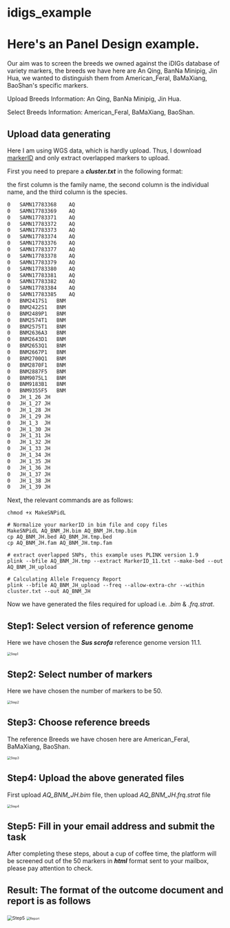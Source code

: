 # idigs_example
# Here's an Panel Design example.

Our aim was to screen the breeds we owned against the iDIGs database of variety markers, the breeds we have here are An Qing, BanNa Minipig, Jin Hua, we wanted to distinguish them from American_Feral, BaMaXiang, BaoShan's specific markers.

Upload Breeds Information: An Qing, BanNa Minipig, Jin Hua.

Select Breeds Information: American_Feral, BaMaXiang, BaoShan.

## Upload data generating

Here I am using WGS data, which is hardly upload. Thus, I download [markerID](http://alphaindex.zju.edu.cn/ALPHADB/data20220604/miaojian/IPGS.zip) and only extract overlapped markers to upload. 

First you need to prepare a ***cluster.txt*** in the following format:

the first column is the family name, the second column is the individual name, and the third column is the species.

```txt
0	SAMN17783368	AQ
0	SAMN17783369	AQ
0	SAMN17783371	AQ
0	SAMN17783372	AQ
0	SAMN17783373	AQ
0	SAMN17783374	AQ
0	SAMN17783376	AQ
0	SAMN17783377	AQ
0	SAMN17783378	AQ
0	SAMN17783379	AQ
0	SAMN17783380	AQ
0	SAMN17783381	AQ
0	SAMN17783382	AQ
0	SAMN17783384	AQ
0	SAMN17783385	AQ
0	BNM2417S1	BNM
0	BNM2422S1	BNM
0	BNM2489P1	BNM
0	BNM2574T1	BNM
0	BNM2575T1	BNM
0	BNM2636A3	BNM
0	BNM2643D1	BNM
0	BNM2653Q1	BNM
0	BNM2667P1	BNM
0	BNM2700Q1	BNM
0	BNM2870F1	BNM
0	BNM2887F5	BNM
0	BNM9075L1	BNM
0	BNM9183B1	BNM
0	BNM9355F5	BNM
0	JH_1_26	JH
0	JH_1_27	JH
0	JH_1_28	JH
0	JH_1_29	JH
0	JH_1_3	JH
0	JH_1_30	JH
0	JH_1_31	JH
0	JH_1_32	JH
0	JH_1_33	JH
0	JH_1_34	JH
0	JH_1_35	JH
0	JH_1_36	JH
0	JH_1_37	JH
0	JH_1_38	JH
0	JH_1_39	JH
```

Next, the relevant commands are as follows:

``` Linux
chmod +x MakeSNPidL

# Normalize your markerID in bim file and copy files
MakeSNPidL AQ_BNM_JH.bim AQ_BNM_JH.tmp.bim
cp AQ_BNM_JH.bed AQ_BNM_JH.tmp.bed
cp AQ_BNM_JH.fam AQ_BNM_JH.tmp.fam

# extract overlapped SNPs, this example uses PLINK version 1.9
plink --bfile AQ_BNM_JH.tmp --extract MarkerID_11.txt --make-bed --out AQ_BNM_JH_upload

# Calculating Allele Frequency Report
plink --bfile AQ_BNM_JH_upload --freq --allow-extra-chr --within cluster.txt --out AQ_BNM_JH
```

Now we have generated the files required for upload i.e. *.bim* & *.frq.strat*.

## Step1: Select version of reference genome

Here we have chosen the ***Sus scrofa*** reference genome version 11.1.

<img src="C:\Users\fengbo\Pictures\Screenshots\step1.png" alt="Step1" title="Step1" style="zoom:50%;" />

## Step2: Select number of markers

Here we have chosen the number of markers to be 50.

<img src="C:\Users\fengbo\Pictures\Screenshots\step2.png" alt="Step2" title="Step2" style="zoom:50%;" />

## Step3: Choose reference breeds

The reference Breeds we have chosen here are American_Feral, BaMaXiang, BaoShan.

<img src="C:\Users\fengbo\Pictures\Screenshots\step3.png" alt="Step3" style="zoom:50%;" />

## Step4: Upload the above generated files

First upload *AQ_BNM_JH.bim* file, then upload *AQ_BNM_JH.frq.strat* file

<img src="C:\Users\fengbo\Pictures\Screenshots\step4.png" alt="Step4" style="zoom:50%;" />

## Step5: Fill in your email address and submit the task

After completing these steps, about a cup of coffee time, the platform will be screened out of the 50 markers in ***html*** format sent to your mailbox, please pay attention to check.

## Result: The format of the outcome document and report is as follows

<img src="C:\Users\fengbo\Pictures\Screenshots\step5.png" alt="Step5" style="zoom:75%;" />

<img src="C:\Users\fengbo\Pictures\Screenshots\result.png" alt="Report" style="zoom:50%;" />
